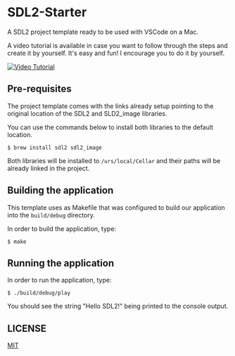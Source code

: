 # SDL2-Starter

A SDL2 project template ready to be used with VSCode on a Mac.

A video tutorial is available in case you want to follow through the steps and create it by yourself. It's easy and fun! I encourage you to do it by yourself.

[![Video Tutorial](https://user-images.githubusercontent.com/1257133/119228064-7e231a80-bb11-11eb-8c4c-4957450a81d4.png)](https://youtu.be/Dyz9O7s7B8w)

## Pre-requisites

The project template comes with the links already setup pointing to the original location of the SDL2 and SLD2_image libraries.

You can use the commands below to install both libraries to the default location.

`$ brew install sdl2 sdl2_image`

Both libraries will be installed to `/urs/local/Cellar` and their paths will be already linked in the project.

## Building the application

This template uses as Makefile that was configured to build our application into the `build/debug` directory.

In order to build the application, type:

`$ make`

## Running the application

In order to run the application, type:

`$ ./build/debug/play`

You should see the string "Hello SDL2!" being printed to the console output.

## LICENSE

[MIT](https://mit-license.org)
